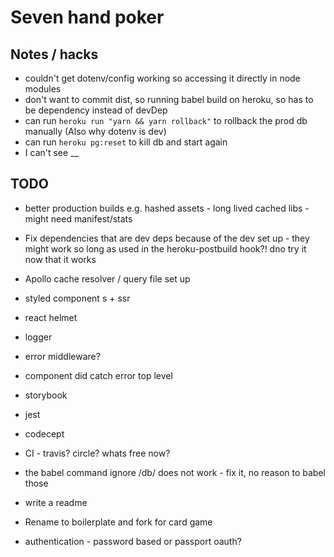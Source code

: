 # Seven hand poker

## Notes / hacks

* couldn't get dotenv/config working so accessing it directly in node modules
* don't want to commit dist, so running babel build on heroku, so has to be dependency instead of devDep
* can run `heroku run "yarn && yarn rollback"` to rollback the prod db manually (Also why dotenv is dev)
* can run `heroku pg:reset` to kill db and start again
* I can't see __

## TODO

* better production builds e.g. hashed assets - long lived cached libs - might need manifest/stats
* Fix dependencies that are dev deps because of the dev set up - they might work so long as used in the heroku-postbuild hook?! dno try it now that it works
* Apollo cache resolver / query file set up
* styled component  s + ssr
* react helmet
* logger
* error middleware?
* component did catch error top level
* storybook
* jest
* codecept
* CI - travis? circle? whats free now?
* the babel command ignore /db/ does not work - fix it, no reason to babel those
* write a readme
* Rename to boilerplate and fork for card game

* authentication - password based or passport oauth?
